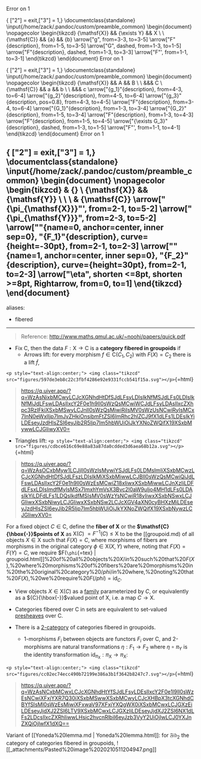Error on 1

{ ["2"] = exit,["3"] = 1,} 
\documentclass{standalone}
\input{/home/zack/.pandoc/custom/preamble_common}
\begin{document}
\nopagecolor
\begin{tikzcd}
    {\mathsf{X}} && {\exists Y} && X \\
    \\
    {\mathsf{C}} && {a} && {b}
    \arrow["g", from=3-3, to=3-5]
    \arrow["F"{description}, from=1-5, to=3-5]
    \arrow["G", dashed, from=1-3, to=1-5]
    \arrow["F"{description}, dashed, from=1-3, to=3-3]
    \arrow["F"', from=1-1, to=3-1]
\end{tikzcd}
\end{document}
Error on 1

{ ["2"] = exit,["3"] = 1,} 
\documentclass{standalone}
\input{/home/zack/.pandoc/custom/preamble_common}
\begin{document}
\nopagecolor
\begin{tikzcd}
{\mathsf{X}} && A && B \\
\\
&&& C \\
{\mathsf{C}} && a && b \\
\\
&&& c
\arrow["{g_1}"{description}, from=4-3, to=6-4]
\arrow["{g_2}"{description}, from=4-5, to=6-4]
\arrow["{g_3}"{description, pos=0.8}, from=4-3, to=4-5]
\arrow["F"{description}, from=3-4, to=6-4]
\arrow["{G_1}"{description}, from=1-3, to=3-4]
\arrow["{G_2}"{description}, from=1-5, to=3-4]
\arrow["F"{description}, from=1-3, to=4-3]
\arrow["F"{description}, from=1-5, to=4-5]
\arrow["{\exists G_3}"{description}, dashed, from=1-3, to=1-5]
\arrow["F"', from=1-1, to=4-1]
\end{tikzcd}
\end{document}
Error on 1

{ ["2"] = exit,["3"] = 1,} 
\documentclass{standalone}
\input{/home/zack/.pandoc/custom/preamble_common}
\begin{document}
\nopagecolor
\begin{tikzcd}
    & {} \\
    {\mathsf{X}} && {\mathsf{Y}} \\
    \\
    \\
    & {\mathsf{C}}
    \arrow["{\pi_{\mathsf{X}}}"', from=2-1, to=5-2]
    \arrow["{\pi_{\mathsf{Y}}}", from=2-3, to=5-2]
    \arrow[""{name=0, anchor=center, inner sep=0}, "{F_1}"{description}, curve={height=-30pt}, from=2-1, to=2-3]
    \arrow[""{name=1, anchor=center, inner sep=0}, "{F_2}"{description}, curve={height=30pt}, from=2-1, to=2-3]
    \arrow["\eta", shorten <=8pt, shorten >=8pt, Rightarrow, from=0, to=1]
\end{tikzcd}
\end{document}
---
aliases:
- fibered
---














> Reference: <http://www.maths.qmul.ac.uk/~noohi/papers/quick.pdf>

-   Fix $\mathsf{C}$, then the data $F: \mathsf{X} \to \mathsf{C}$ is a **category fibered in groupoids** if
    -   Arrows lift: for every morphism $f\in \mathsf{C}(C_1, C_2)$ with $F(X) = C_2$ there is a lift $\tilde f$,

`<p style="text-align:center;"> <img class="tikzcd" src="figures/597de3eb8c22c3fbf4286e92e9331fccb541f15a.svg"></p>`{=html}

> <https://q.uiver.app/?q=WzAsNixbMCwyLCJcXGNhdHtDfSJdLFsyLDIsIkNfMSJdLFs0LDIsIkNfMiJdLFswLDAsIlxcY2F0e1h9Il0sWzQsMCwiWCJdLFsyLDAsIlxcZXhpc3RzIFkiXSxbMSwyLCJnIl0sWzQsMiwiRiIsMV0sWzUsNCwiRyIsMCx7InN0eWxlIjp7ImJvZHkiOnsibmFtZSI6ImRhc2hlZCJ9fX1dLFs1LDEsIkYiLDEseyJzdHlsZSI6eyJib2R5Ijp7Im5hbWUiOiJkYXNoZWQifX19XSxbMywwLCJGIiwyXV0=>

-   Triangles lift:
    `<p style="text-align:center;"> <img class="tikzcd" src="figures/cdbce616c69e88a83a87da0cdded3d6aea68b12a.svg"></p>`{=html}

> <https://q.uiver.app/?q=WzAsOCxbMyw1LCJjIl0sWzIsMywiYSJdLFs0LDMsImIiXSxbMCwzLCJcXGNhdHtDfSJdLFszLDIsIkMiXSxbMiwwLCJBIl0sWzQsMCwiQiJdLFswLDAsIlxcY2F0e1h9Il0sWzEsMCwiZ18xIiwxXSxbMiwwLCJnXzIiLDFdLFsxLDIsImdfMyIsMSx7ImxhYmVsX3Bvc2l0aW9uIjo4MH1dLFs0LDAsIkYiLDFdLFs1LDQsIkdfMSIsMV0sWzYsNCwiR18yIiwxXSxbNSwxLCJGIiwxXSxbNiwyLCJGIiwxXSxbNSw2LCJcXGV4aXN0cyBHXzMiLDEseyJzdHlsZSI6eyJib2R5Ijp7Im5hbWUiOiJkYXNoZWQifX19XSxbNywzLCJGIiwyXV0=>

For a fixed object $C\in \mathsf{C}$, define the **fiber of $\mathsf{X}$** or the **$\mathsf{C}{\hbox{-}}$points of $\mathsf{X}$** as $\mathsf{X}(C) \:= F^{-1}(C) \leq \mathsf{X}$ to be the [[groupoid.md) of all objects $X\in \mathsf{X}$ such that $F(X) = C$, where morphisms of fibers are morphisms in the original category $\phi\in \mathsf{X}(X, Y)$ where, noting that $F(X) = F(Y) = C$, we require \$F(`\phi`{=tex} | groupoid.html]]%20of%20all%20objects%20$X/in%20/cat{X}$%20such%20that%20$F(X)%20=%20C$,%20where%20morphisms%20of%20fibers%20are%20morphisms%20in%20the%20original%20category%20$/phi/in%20/cat{X}(X,%20Y)$%20where,%20noting%20that%20$F(X)%20=%20F(Y)%20=%20C$,%20we%20require%20$F(/phi) = \operatorname{id}_C$.

-   View objects $X\in \mathsf{X}(C)$ as a [family](family) parameterized by $C$, or equivalently as a ${C}{\hbox{-}}$valued point of $\mathsf{X}$, i.e. a map $C\to \mathsf{X}$.

-   Categories fibered over $\mathsf{C}$ in sets are equivalent to set-valued [presheaves](presheaves) over $\mathsf{C}$.

-   There is a [2-category](2-category) of categories fibered in groupoids.

    -   1-morphisms $F_i$ between objects are functors $F_i$ over $\mathsf{C}$, and 2-morphisms are natural transformations $\eta: F_1 \to F_2$ where $\eta \circ \pi_{\mathsf{Y}}$ is the identity transformation $\operatorname{id}_{\pi_{\mathsf{X}}}: \pi_{\mathsf{X}} \to \pi_{\mathsf{X}}$:

`<p style="text-align:center;"> <img class="tikzcd" src="figures/cc02ec74ecc490b72199e386a3b1f3642b8247c7.svg"></p>`{=html}

> <https://q.uiver.app/?q=WzAsNCxbMCwxLCJcXGNhdHtYfSJdLFsyLDEsIlxcY2F0e1l9Il0sWzEsNCwiXFxjYXR7Q30iXSxbMSwwXSxbMCwyLCJcXHBpX3tcXGNhdCBYfSIsMl0sWzEsMiwiXFxwaV97XFxjYXQgWX0iXSxbMCwxLCJGXzEiLDEseyJjdXJ2ZSI6LTV9XSxbMCwxLCJGXzIiLDEseyJjdXJ2ZSI6NX1dLFs2LDcsIlxcZXRhIiwwLHsic2hvcnRlbiI6eyJzb3VyY2UiOjIwLCJ0YXJnZXQiOjIwfX1dXQ==>

Variant of [[Yoneda%20lemma.md | Yoneda%20lemma.html]]: for $\mathfrak{Fib}_2$ the category of categories fibered in groupoids, ![[_attachments/Pasted%20image%2020210511204947.png]]

